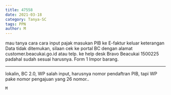 ```yaml
---
title: 47558
date: 2021-03-18
category: Tanya-SC
tags: PPN
author: M
---
```


mau tanya cara cara input pajak masukan PIB ke E-faktur keluar keterangan Data tidak ditemukan, silaan cek ke portal BC dengan alamat customer.beacukai.go.id atau telp. ke help desk Bravo Beacukai 1500225 padahal sudah sesuai harusnya. Form 1 Impor barang.

---

lokalin, BC 2.0, WP salah input, harusnya nomor pendaftran PIB, tapi WP pake nomor pengajuan yang 26 nomor..

`M`
